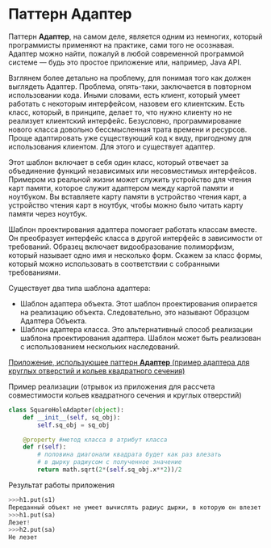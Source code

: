 #  Паттерн Адаптер
Паттерн **Адаптер**, на самом деле, является одним из немногих, который программисты применяют на практике, сами того не осознавая. Адаптер можно найти, пожалуй в любой современной программой системе — будь это простое приложение или, например, Java API.

Взглянем более детально на проблему, для понимая того как должен выглядеть Адаптер. Проблема, опять-таки, заключается в повторном использовании кода. Иными словами, есть клиент, который умеет работать с некоторым интерфейсом, назовем его клиентским. Есть класс, который, в принципе, делает то, что нужно клиенту но не реализует клиентский интерфейс. Безусловно, программирование нового класса довольно бессмысленная трата времени и ресурсов. Проще адаптировать уже существующий код к виду, пригодному для использования клиентом. Для этого и существует адаптер. 

Этот шаблон включает в себя один класс, который отвечает за объединение функций независимых или несовместимых интерфейсов. Примером из реальной жизни может служить устройство для чтения карт памяти, которое служит адаптером между картой памяти и ноутбуком. Вы вставляете карту памяти в устройство чтения карт, а устройство чтения карт в ноутбук, чтобы можно было читать карту памяти через ноутбук.

Шаблон проектирования адаптера помогает работать классам вместе. Он преобразует интерфейс класса в другой интерфейс в зависимости от требований. Образец включает видообразование полиморфизм, который называет одно имя и несколько форм. Скажем за класс формы, который можно использовать в соответствии с собранными требованиями.

Существует два типа шаблона адаптера:
* Шаблон адаптера объекта. Этот шаблон проектирования опирается на реализацию объекта. Следовательно, это называют Образцом Адаптера Объекта.
* Шаблон адаптера класса. Это альтернативный способ реализации шаблона проектирования адаптера. Шаблон может быть реализован с использованием нескольких наследований.

[Приложение, использующее паттерн **Адаптер** (пример адаптера для круглых отверстий и кольев квадратного сечения)](https://github.com/DementedJim/programming/blob/master/5%20семестр/Hole.py)

Пример реализации (отрывок из приложения для рассчета совместимости кольев квадратного сечения и круглых отверстий)

```python
class SquareHoleAdapter(object):
    def __init__(self, sq_obj):
        self.sq_obj = sq_obj

    @property #метод класса в атрибут класса
    def r(self):
        # половина диагонали квадрата будет как раз влезать
        # в дырку радиусом с полученное значение
        return math.sqrt(2*(self.sq_obj.x**2))/2
```

Результат работы приложения

```python
>>>h1.put(s1)
Переданный объект не умеет вычислять радиус дырки, в которую он влезет! Напишите Адаптер на python!
>>>h1.put(sa)
Лезет!
>>>h2.put(sa)
Не лезет
```
